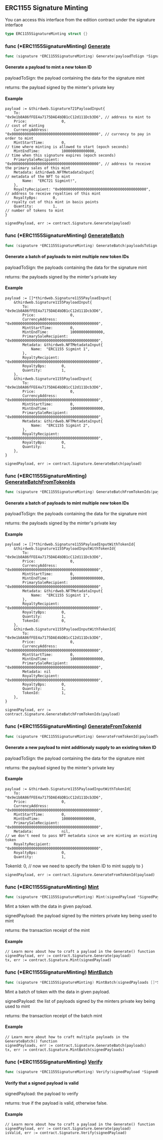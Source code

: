 
## ERC1155 Signature Minting

You can access this interface from the edition contract under the signature interface

```go
type ERC1155SignatureMinting struct {}
```

### func \(\*ERC1155SignatureMinting\) [Generate](<https://github.com/thirdweb-dev/go-sdk/blob/main/thirdweb/erc1155_signature_minting.go#L176>)

```go
func (signature *ERC1155SignatureMinting) Generate(payloadToSign *Signature1155PayloadInput) (*SignedPayload1155, error)
```

#### Generate a payload to mint a new token ID

payloadToSign: the payload containing the data for the signature mint

returns: the payload signed by the minter's private key

#### Example

```
payload := &thirdweb.Signature721PayloadInput{
	To:                   "0x9e1b8A86fFEE4a7175DAE4bDB1cC12d111Dcb3D6", // address to mint to
	Price:                0,                                            // cost of minting
	CurrencyAddress:      "0x0000000000000000000000000000000000000000", // currency to pay in order to mint
	MintStartTime:        0,                                            // time where minting is allowed to start (epoch seconds)
	MintEndTime:          100000000000000,                              // time when this signature expires (epoch seconds)
	PrimarySaleRecipient: "0x0000000000000000000000000000000000000000", // address to receive the primary sales of this mint
	Metadata: &thirdweb.NFTMetadataInput{																// metadata of the NFT to mint
 		Name:  "ERC721 Sigmint!",
	},
	RoyaltyRecipient: "0x0000000000000000000000000000000000000000",     // address to receive royalties of this mint
	RoyaltyBps:       0,                                                // royalty cut of this mint in basis points
	Quantity:         1,   																					    // number of tokens to mint
}

signedPayload, err := contract.Signature.Generate(payload)
```

### func \(\*ERC1155SignatureMinting\) [GenerateBatch](<https://github.com/thirdweb-dev/go-sdk/blob/main/thirdweb/erc1155_signature_minting.go#L271>)

```go
func (signature *ERC1155SignatureMinting) GenerateBatch(payloadsToSign []*Signature1155PayloadInput) ([]*SignedPayload1155, error)
```

#### Generate a batch of payloads to mint multiple new token IDs

payloadToSign: the payloads containing the data for the signature mint

returns: the payloads signed by the minter's private key

#### Example

```
payload := []*thirdweb.Signature1155PayloadInput{
	&thirdweb.Signature1155PayloadInput{
		To:                   "0x9e1b8A86fFEE4a7175DAE4bDB1cC12d111Dcb3D6",
		Price:                0,
		CurrencyAddress:      "0x0000000000000000000000000000000000000000",
		MintStartTime:        0,
		MintEndTime:          100000000000000,
		PrimarySaleRecipient: "0x0000000000000000000000000000000000000000",
		Metadata: &thirdweb.NFTMetadataInput{
 			Name:  "ERC1155 Sigmint 1",
		},
		RoyaltyRecipient: "0x0000000000000000000000000000000000000000",
		RoyaltyBps:       0,
		Quantity:         1,
	},
	&thirdweb.Signature1155PayloadInput{
		To:                   "0x9e1b8A86fFEE4a7175DAE4bDB1cC12d111Dcb3D6",
		Price:                0,
		CurrencyAddress:      "0x0000000000000000000000000000000000000000",
		MintStartTime:        0,
		MintEndTime:          100000000000000,
		PrimarySaleRecipient: "0x0000000000000000000000000000000000000000",
		Metadata: &thirdweb.NFTMetadataInput{
 			Name:  "ERC1155 Sigmint 2",
		},
		RoyaltyRecipient: "0x0000000000000000000000000000000000000000",
		RoyaltyBps:       0,
		Quantity:         1,
	},
}

signedPayload, err := contract.Signature.GenerateBatch(payload)
```

### func \(\*ERC1155SignatureMinting\) [GenerateBatchFromTokenIds](<https://github.com/thirdweb-dev/go-sdk/blob/main/thirdweb/erc1155_signature_minting.go#L338>)

```go
func (signature *ERC1155SignatureMinting) GenerateBatchFromTokenIds(payloadsToSign []*Signature1155PayloadInputWithTokenId) ([]*SignedPayload1155, error)
```

#### Generate a batch of payloads to mint multiple new token IDs

payloadToSign: the payloads containing the data for the signature mint

returns: the payloads signed by the minter's private key

#### Example

```
payload := []*thirdweb.Signature1155PayloadInputWithTokenId{
	&thirdweb.Signature1155PayloadInputWithTokenId{
		To:                   "0x9e1b8A86fFEE4a7175DAE4bDB1cC12d111Dcb3D6",
		Price:                0,
		CurrencyAddress:      "0x0000000000000000000000000000000000000000",
		MintStartTime:        0,
		MintEndTime:          100000000000000,
		PrimarySaleRecipient: "0x0000000000000000000000000000000000000000",
		Metadata: &thirdweb.NFTMetadataInput{
 			Name:  "ERC1155 Sigmint 1",
		},
		RoyaltyRecipient: "0x0000000000000000000000000000000000000000",
		RoyaltyBps:       0,
		Quantity:         1,
		TokenId:          0,
	},
	&thirdweb.Signature1155PayloadInputWithTokenId{
		To:                   "0x9e1b8A86fFEE4a7175DAE4bDB1cC12d111Dcb3D6",
		Price:                0,
		CurrencyAddress:      "0x0000000000000000000000000000000000000000",
		MintStartTime:        0,
		MintEndTime:          100000000000000,
		PrimarySaleRecipient: "0x0000000000000000000000000000000000000000",
		Metadata: nil
		RoyaltyRecipient: "0x0000000000000000000000000000000000000000",
		RoyaltyBps:       0,
		Quantity:         1,
		TokenId:          1,
	},
}

signedPayload, err := contract.Signature.GenerateBatchFromTokenIds(payload)
```

### func \(\*ERC1155SignatureMinting\) [GenerateFromTokenId](<https://github.com/thirdweb-dev/go-sdk/blob/main/thirdweb/erc1155_signature_minting.go#L222>)

```go
func (signature *ERC1155SignatureMinting) GenerateFromTokenId(payloadToSign *Signature1155PayloadInputWithTokenId) (*SignedPayload1155, error)
```

#### Generate a new payload to mint additionaly supply to an existing token ID

payloadToSign: the payload containing the data for the signature mint

returns: the payload signed by the minter's private key

#### Example

```
payload := &thirdweb.Signature1155PayloadInputWithTokenId{
	To:                   "0x9e1b8A86fFEE4a7175DAE4bDB1cC12d111Dcb3D6",
	Price:                0,
	CurrencyAddress:      "0x0000000000000000000000000000000000000000",
	MintStartTime:        0,
	MintEndTime:          100000000000000,
	PrimarySaleRecipient: "0x0000000000000000000000000000000000000000",
	Metadata:             nil,                                          // we don't need to pass NFT metadata since we are minting an existing token
	RoyaltyRecipient:     "0x0000000000000000000000000000000000000000",
	RoyaltyBps:           0,
	Quantity:             1,
```

TokenId:              0\,                                            // now we need to specify the token ID to mint supply to \}

```
signedPayload, err := contract.Signature.GenerateFromTokenId(payload)
```

### func \(\*ERC1155SignatureMinting\) [Mint](<https://github.com/thirdweb-dev/go-sdk/blob/main/thirdweb/erc1155_signature_minting.go#L51>)

```go
func (signature *ERC1155SignatureMinting) Mint(signedPayload *SignedPayload1155) (*types.Transaction, error)
```

Mint a token with the data in given payload\.

signedPayload: the payload signed by the minters private key being used to mint

returns: the transaction receipt of the mint

#### Example

```
// Learn more about how to craft a payload in the Generate() function
signedPayload, err := contract.Signature.Generate(payload)
tx, err := contract.Signature.Mint(signedPayload)
```

### func \(\*ERC1155SignatureMinting\) [MintBatch](<https://github.com/thirdweb-dev/go-sdk/blob/main/thirdweb/erc1155_signature_minting.go#L87>)

```go
func (signature *ERC1155SignatureMinting) MintBatch(signedPayloads []*SignedPayload1155) (*types.Transaction, error)
```

Mint a batch of token with the data in given payload\.

signedPayload: the list of payloads signed by the minters private key being used to mint

returns: the transaction receipt of the batch mint

#### Example

```
// Learn more about how to craft multiple payloads in the GenerateBatch() function
signedPayloads, err := contract.Signature.GenerateBatch(payloads)
tx, err := contract.Signature.MintBatch(signedPayloads)
```

### func \(\*ERC1155SignatureMinting\) [Verify](<https://github.com/thirdweb-dev/go-sdk/blob/main/thirdweb/erc1155_signature_minting.go#L139>)

```go
func (signature *ERC1155SignatureMinting) Verify(signedPayload *SignedPayload1155) (bool, error)
```

#### Verify that a signed payload is valid

signedPayload: the payload to verify

returns: true if the payload is valid\, otherwise false\.

#### Example

```
// Learn more about how to craft a payload in the Generate() function
signedPayload, err := contract.Signature.Generate(payload)
isValid, err := contract.Signature.Verify(signedPayload)
```
